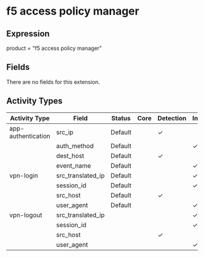f5 access policy manager
========================

Expression
----------

product = "f5 access policy manager"

Fields
------

There are no fields for this extension.

Activity Types
--------------

| Activity Type      | Field             | Status  | Core | Detection | Informational |
| ------------------ | ----------------- | ------- | ---- | --------- | ------------- |
| app-authentication | src_ip            | Default |      | &#10003;  |               |
|                    | auth_method       | Default |      |           | &#10003;      |
|                    | dest_host         | Default |      | &#10003;  |               |
|                    | event_name        | Default |      |           | &#10003;      |
| vpn-login          | src_translated_ip | Default |      |           | &#10003;      |
|                    | session_id        | Default |      |           | &#10003;      |
|                    | src_host          | Default |      | &#10003;  |               |
|                    | user_agent        | Default |      |           | &#10003;      |
| vpn-logout         | src_translated_ip |         |      |           | &#10003;      |
|                    | session_id        |         |      |           | &#10003;      |
|                    | src_host          |         |      | &#10003;  |               |
|                    | user_agent        |         |      |           | &#10003;      |

